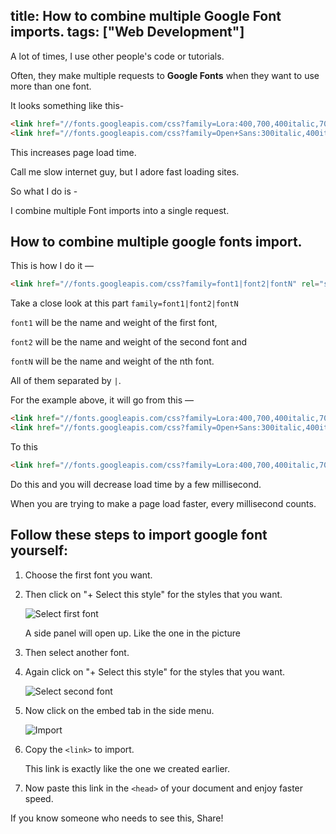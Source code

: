 title: How to combine multiple Google Font imports.
tags: ["Web Development"]
---

A lot of times, I use other people's code or tutorials.

Often, they make multiple requests to **Google Fonts** when they want to use more than one font.

It looks something like this-

```html
<link href="//fonts.googleapis.com/css?family=Lora:400,700,400italic,700italic" rel="stylesheet" type="text/css"/>
<link href="//fonts.googleapis.com/css?family=Open+Sans:300italic,400italic,600italic,700italic,800italic,400,300,600,700,800" rel="stylesheet" type="text/css"/>
```

This increases page load time.

Call me slow internet guy, but I adore fast loading sites.

So what I do is - 

I combine multiple Font imports into a single request.

## How to combine multiple google fonts import.

This is how I do it —

```html
<link href="//fonts.googleapis.com/css?family=font1|font2|fontN" rel="stylesheet" type="text/css"/>
```

Take a close look at this part `family=font1|font2|fontN`

`font1` will be the name and weight of the first font, 

`font2` will be the name and weight of the second font and

`fontN` will be the name and weight of the nth font.

All of them separated by `|`.

For the example above, it will go from this —

```html
<link href="//fonts.googleapis.com/css?family=Lora:400,700,400italic,700italic" rel="stylesheet" type="text/css"/>
<link href="//fonts.googleapis.com/css?family=Open+Sans:300italic,400italic,600italic,700italic,800italic,400,300,600,700,800" rel="stylesheet" type="text/css"/>
```

To this

```html
<link href="//fonts.googleapis.com/css?family=Lora:400,700,400italic,700italic|Open+Sans:300italic,400italic,600italic,700italic,800italic,400,300,600,700,800" rel="stylesheet" type="text/css"/>
```

Do this and you will decrease load time by a few millisecond. 

When you are trying to make a page load faster, every millisecond counts.

## Follow these steps to import google font yourself:

1. Choose the first font you want.
2. Then click on "+ Select this style" for the styles that you want.

    ![Select first font](/img/select-first-google-font.png)

    A side panel will open up. Like the one in the picture

3. Then select another font. 
4. Again click on "+ Select this style" for the styles that you want.

    ![Select second font](/img/select-second-font.png)

5. Now click on the embed tab in the side menu.

    ![Import](/img/import-google-font.png)

6. Copy the `<link>` to import.

    This link is exactly like the one we created earlier.

7. Now paste this link in the `<head>` of your document and enjoy faster speed.

If you know someone who needs to see this, Share!